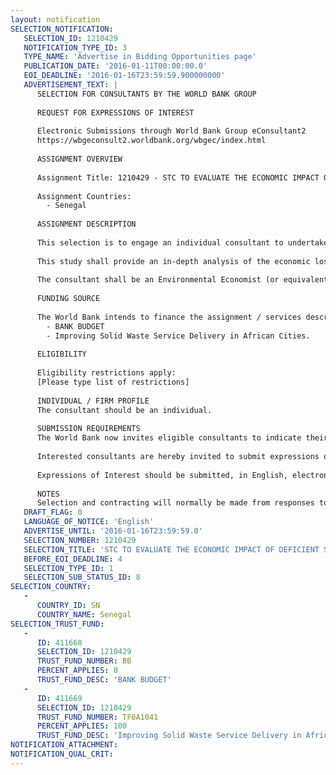 ```yaml
---
layout: notification
SELECTION_NOTIFICATION: 
   SELECTION_ID: 1210429
   NOTIFICATION_TYPE_ID: 3
   TYPE_NAME: 'Advertise in Bidding Opportunities page'
   PUBLICATION_DATE: '2016-01-11T00:00:00.0'
   EOI_DEADLINE: '2016-01-16T23:59:59.900000000'
   ADVERTISEMENT_TEXT: |
      SELECTION FOR CONSULTANTS BY THE WORLD BANK GROUP
      
      REQUEST FOR EXPRESSIONS OF INTEREST
      
      Electronic Submissions through World Bank Group eConsultant2
      https://wbgeconsult2.worldbank.org/wbgec/index.html
      
      ASSIGNMENT OVERVIEW
      
      Assignment Title: 1210429 - STC TO EVALUATE THE ECONOMIC IMPACT OF DEFICIENT SOLID WASTE MANAGEMENT IN SENEGAL
      
      Assignment Countries:
        - Senegal
      
      ASSIGNMENT DESCRIPTION
      
      This selection is to engage an individual consultant to undertake a study of the cost of environmental and social degradation in Senegal due to deficient management of municipal solid waste. 
      
      This study shall provide an in-depth analysis of the economic losses that Senegal is experiencing because nothing is done to improve the Solid Waste Management sector. These costs shall be expressed in the form of potential loss in GDP in order to show the impact of a deficient solid waste management sector on Senegal's macroeconomic level. 
      
      The consultant shall be an Environmental Economist (or equivalent) with minimum 8 years of professional experience, including previous similar experience. Fluency in French is highly desired.
      
      FUNDING SOURCE
      
      The World Bank intends to finance the assignment / services described below under the following trust fund(s):
        - BANK BUDGET
        - Improving Solid Waste Service Delivery in African Cities.
      
      ELIGIBILITY
      
      Eligibility restrictions apply:
      [Please type list of restrictions]
      
      INDIVIDUAL / FIRM PROFILE
      The consultant should be an individual. 
      
      SUBMISSION REQUIREMENTS
      The World Bank now invites eligible consultants to indicate their interest in providing the services.  Interested consultants must provide information indicating that they are qualified to perform the services (brochures, description of similar assignments, experience in similar conditions, availability of appropriate skills among staff, etc.).  Please note that the total size of all attachments should be less than 5MB.  
      
      Interested consultants are hereby invited to submit expressions of interest.
      
      Expressions of Interest should be submitted, in English, electronically through World Bank Group eConsultant2 (https://wbgeconsult2.worldbank.org/wbgec/index.html)
      
      NOTES
      Selection and contracting will normally be made from responses to this notification.  The consultant will be selected from a shortlist, subject to availability of funding.
   DRAFT_FLAG: 0
   LANGUAGE_OF_NOTICE: 'English'
   ADVERTISE_UNTIL: '2016-01-16T23:59:59.0'
   SELECTION_NUMBER: 1210429
   SELECTION_TITLE: 'STC TO EVALUATE THE ECONOMIC IMPACT OF DEFICIENT SOLID WASTE MANAGEMENT IN SENEGAL'
   BEFORE_EOI_DEADLINE: 4
   SELECTION_TYPE_ID: 1
   SELECTION_SUB_STATUS_ID: 8
SELECTION_COUNTRY: 
   - 
      COUNTRY_ID: SN
      COUNTRY_NAME: Senegal
SELECTION_TRUST_FUND: 
   - 
      ID: 411668
      SELECTION_ID: 1210429
      TRUST_FUND_NUMBER: BB
      PERCENT_APPLIES: 0
      TRUST_FUND_DESC: 'BANK BUDGET'
   - 
      ID: 411669
      SELECTION_ID: 1210429
      TRUST_FUND_NUMBER: TF0A1041
      PERCENT_APPLIES: 100
      TRUST_FUND_DESC: 'Improving Solid Waste Service Delivery in African Cities.'
NOTIFICATION_ATTACHMENT: 
NOTIFICATION_QUAL_CRIT: 
---
```

